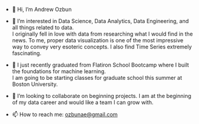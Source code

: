 - 👋 Hi, I’m Andrew Ozbun

- 👀 I’m interested in Data Science, Data Analytics, Data Engineering, and all things related to data.  
I originally fell in love with data from researching what I would find in the news.  To me, proper data visualization
is one of the most impressive way to convey very esoteric concepts.  I also find Time Series extremely fascinating.

- 🌱 I just recently graduated from Flatiron School Bootcamp where I built the foundations for machine learning.  
I am going to be starting classes for graduate school this summer at Boston University.

- 💞️ I’m looking to collaborate on beginning projects.  I am at the beginning of my data career and would like a team
I can grow with.

- 📫 How to reach me:
ozbunae@gmail.com

<!---
ozbunae/ozbunae is a ✨ special ✨ repository because its `README.md` (this file) appears on your GitHub profile.
You can click the Preview link to take a look at your changes.
--->
